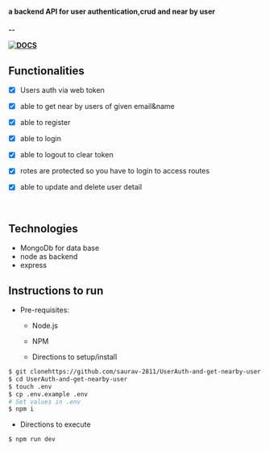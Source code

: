 <p align="left">
<h4 align="left">a backend API for user authentication,crud and near by user <h4>
</p>

--

[![DOCS](https://img.shields.io/badge/Documentation-see%20docs-green?style=for-the-badge&logo=appveyor)](https://documenter.getpostman.com/view/14176656/TzRNGVsC)


## Functionalities

-   [x] Users auth via web token
-   [x] able to get near by users of given email&name
-   [x] able to register
-   [x] able to login
-   [x] able to logout to clear token
-   [x] rotes are protected so you have to login to access routes
-   [x] able to update and delete user detail


<br>

## Technologies

-   MongoDb for data base
-   node as backend
-   express

## Instructions to run

-   Pre-requisites:

    -   Node.js
    -   NPM
    
    -   Directions to setup/install

```bash
$ git clonehttps://github.com/saurav-2811/UserAuth-and-get-nearby-user.git
$ cd UserAuth-and-get-nearby-user
$ touch .env
$ cp .env.example .env
# Set values in .env
$ npm i
```
-   Directions to execute

```bash
$ npm run dev
```

<br>    

    
